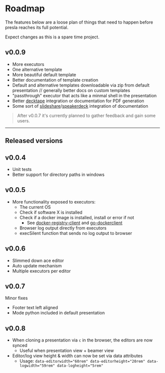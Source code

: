 # Roadmap

The features below are a loose plan of things that need to happen before presla reaches its full potential.

Expect changes as this is a spare time project.

## v0.0.9

- More executors
- One alternative template
- More beautiful default template
- Better documentation of template creation
- Default and alternative templates downloadable via zip from default presentation // generally better docs on custom templates
- "passthrough" executor that acts like a minmal shell in the presentation
- Better [decktape](https://github.com/astefanutti/decktape) integration or documentation for PDF generation
- Some sort of [slideshare](https://slideshare.net)/[speakerdeck](https://speakerdeck.com/) integration of documentation

> After v0.0.7 it's currently planned to gather feedback and gain some users.

---

## Released versions

## v0.0.4

- Unit tests
- Better support for directory paths in windows

## v0.0.5

- More functionality exposed to executors:
  - The current OS
  - Check if software X is installed
  - Check if a docker image is installed, install or error if not
    - See [docker-registry-client](https://github.com/heroku/docker-registry-client) and [go-dockerclient](https://github.com/fsouza/go-dockerclient)
  - Browser log output directly from executors
  - execSilent function that sends no log output to browser

## v0.0.6

- Slimmed down ace editor
- Auto update mechanism
- Multiple executors per editor  

## v0.0.7

Minor fixes

- Footer text left aligned
- Mode python included in default presentation

## v0.0.8

- When cloning a presentation via `c` in the browser, the editors are now synced
  - Useful when presentation view + beamer view
- Editor/log view height & width can now be set via data attributes
  - Usage: `data-editorwidth="60rem" data-editorheight="20rem" data-logwidth="59rem" data-logheight="5rem"`

